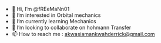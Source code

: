 - 👋 Hi, I’m @fREeMaNn01
- 👀 I’m interested in Orbital mechanics
- 🌱 I’m currently learning Mechanics
- 💞️ I’m looking to collaborate on hohmann Transfer
- 📫 How to reach me : akwasiamankwahderrick@gmail.com

<!---
fREeMaNn01/fREeMaNn01 is a ✨ special ✨ repository because its `README.md` (this file) appears on your GitHub profile.
You can click the Preview link to take a look at your changes.
--->
